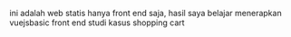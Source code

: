ini adalah web statis hanya front end saja, hasil saya belajar menerapkan vuejsbasic front end studi kasus shopping cart